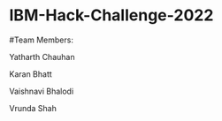 # IBM-Hack-Challenge-2022

#Team Members:

Yatharth Chauhan

Karan Bhatt

Vaishnavi Bhalodi

Vrunda Shah
